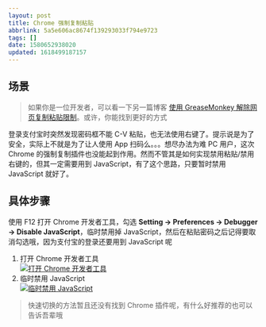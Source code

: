 ```yaml
---
layout: post
title: Chrome 强制复制粘贴
abbrlink: 5a5e606ac8674f139293033f794e9723
tags: []
date: 1580652938020
updated: 1618499187157
---
```


## 场景

> 如果你是一位开发者，可以看一下另一篇博客 [使用 GreaseMonkey 解除网页复制粘贴限制](/p/9bbb456a93a8410e9d2313dcd20dc07c)。或许，你能找到更好的方式

登录支付宝时突然发现密码框不能 C-V 粘贴，也无法使用右键了。提示说是为了安全，实际上不就是为了让人使用 App 扫码么。。。想尽办法为难 PC 用户，这次 Chrome 的强制复制插件也没能起到作用。然而不管其是如何实现禁用粘贴/禁用右键的，但其一定需要用到 JavaScript，有了这个思路，只要暂时禁用 JavaScript 就好了。

## 具体步骤

使用 F12 打开 Chrome 开发者工具，勾选 **Setting -> Preferences -> Debugger -> Disable JavaScript**，临时禁用掉 JavaScript，然后在粘贴密码之后记得要取消勾选哦，因为支付宝的登录还要用到 JavaScript 呢

1.  打开 Chrome 开发者工具\
    [![打开 Chrome 开发者工具](https://cdn.jsdelivr.net/gh/rxliuli/img-bed/20190117221230.png)](https://cdn.jsdelivr.net/gh/rxliuli/img-bed/20190117221230.png)
2.  临时禁用 JavaScript\
    [![临时禁用 JavaScript](https://cdn.jsdelivr.net/gh/rxliuli/img-bed/20190117221505.png)](https://cdn.jsdelivr.net/gh/rxliuli/img-bed/20190117221505.png)

> 快速切换的方法暂且还没有找到 Chrome 插件呢，有什么好推荐的也可以告诉吾辈哦
